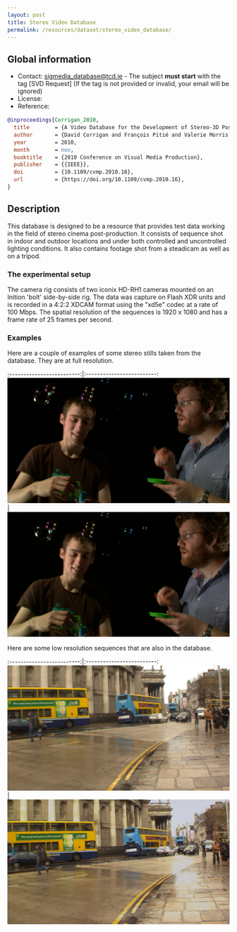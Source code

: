```yaml
---
layout: post
title: Stereo Video Database
permalink: /resources/dataset/stereo_video_database/
---
```


## Global information

  - Contact: [sigmedia_database@tcd.ie](mailto:sigmediag_database@tcd.ie) - The subject **must start** with the tag [SVD Request] (If the tag is not provided or invalid, your email will be ignored)
  - License:
  - Reference:

  ```bibtex
@inproceedings{Corrigan_2010,
    title        = {A Video Database for the Development of Stereo-3D Post-Production Algorithms},
    author       = {David Corrigan and François Pitié and Valerie Morris and Andrew Rankin and M. Linnane and Gavin Kearney and Marcin Gorzel and M. O'Dea and C. Lee and Anil Kokaram},
    year         = 2010,
    month        = nov,
    booktitle    = {2010 Conference on Visual Media Production},
    publisher    = {{IEEE}},
    doi          = {10.1109/cvmp.2010.16},
    url          = {https://doi.org/10.1109/cvmp.2010.16},
}
  ```

## Description

This database is designed to be a resource that provides test data working in the field of stereo cinema post-production. It consists of sequence shot in indoor and outdoor locations and under both controlled and uncontrolled lighting conditions. It also contains footage shot from a steadicam as well as on a tripod.

### The experimental setup

The camera rig consists of two iconix HD-RH1 cameras mounted on an Inition 'bolt' side-by-side rig. The data was capture on Flash XDR units and is recorded in a 4:2:2 XDCAM format using the "xd5e" codec at a rate of 100 Mbps. The spatial resolution of the sequences is 1920 x 1080 and has a frame rate of 25 frames per second.

### Examples

Here are a couple of examples of some stereo stills taken from the database. They are at full resolution.

:-------------------------:|:-------------------------:
![](/assets/images/dataset/svdb/bubbles_left.jpg)  |  ![](/assets/images/dataset/svdb/bubbles_right.jpg)

Here are some low resolution sequences that are also in the database.

:-------------------------:|:-------------------------:
![](/assets/images/dataset/svdb/traffic_left.jpg)  |  ![](/assets/images/dataset/svdb/traffic_right.jpg)
